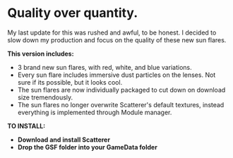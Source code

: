# Quality over quantity.
My last update for this was rushed and awful, to be honest. I decided to slow down my production and focus on the quality of these new sun flares.

**This version includes:**
* 3 brand new sun flares, with red, white, and blue variations. 
* Every sun flare includes immersive dust particles on the lenses. Not sure if its possible, but it looks cool.
* The sun flares are now individually packaged to cut down on download size tremendously. 
* The sun flares no longer overwrite Scatterer's default textures, instead everything is implemented through Module manager.

**TO INSTALL:**

* **Download and install Scatterer**
* **Drop the GSF folder into your GameData folder**
